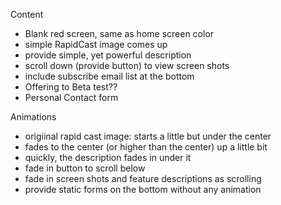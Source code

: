 Content
- Blank red screen, same as home screen color
- simple RapidCast image comes up
- provide simple, yet powerful description
- scroll down (provide button) to view screen shots
- include subscribe email list at the bottom
- Offering to Beta test??
- Personal Contact form

Animations
- origiinal rapid cast image: starts a little but under the center
- fades to the center (or higher than the center) up a little bit
- quickly, the description fades in under it
- fade in button to scroll below
- fade in screen shots and feature descriptions as scrolling
- provide static forms on the bottom without any animation
